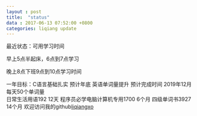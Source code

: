 ```yaml
---
layout : post
title:  "status"
data : 2017-06-13 07:52:00 +0800
categories: liqiang update
---
```


最近状态：可用学习时间

早上5点半起床，6点到7点学习

晚上8点下班9点到10点学习时间

一年目标：C语言基础扎实
        预计年底
英语单词量提升  预计完成时间 2019年12月  每天50个单词量     
                    日常生活用语192  12天
                    程序员必学电脑计算机专用1700 6个月
                    四级单词书3927 14个月
欢迎访问我的github[liqiangxo][liqiangxo-doc]


[liqiangxo-doc]: https://liqiangxo.github.io/liqiangxo/
